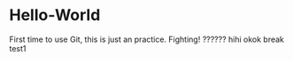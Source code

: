 # Hello-World
First time to use Git, this is just an practice.
Fighting!
??????
hihi
okok
break
test1
